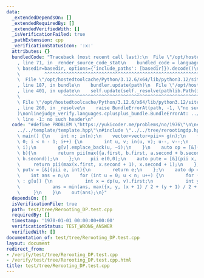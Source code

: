 ```yaml
---
data:
  _extendedDependsOn: []
  _extendedRequiredBy: []
  _extendedVerifiedWith: []
  _isVerificationFailed: true
  _pathExtension: cpp
  _verificationStatusIcon: ':x:'
  attributes: {}
  bundledCode: "Traceback (most recent call last):\n  File \"/opt/hostedtoolcache/Python/3.12.6/x64/lib/python3.12/site-packages/onlinejudge_verify/documentation/build.py\"\
    , line 71, in _render_source_code_stat\n    bundled_code = language.bundle(stat.path,\
    \ basedir=basedir, options={'include_paths': [basedir]}).decode()\n          \
    \         ^^^^^^^^^^^^^^^^^^^^^^^^^^^^^^^^^^^^^^^^^^^^^^^^^^^^^^^^^^^^^^^^^^^^^^^^^^^^^^^^^\n\
    \  File \"/opt/hostedtoolcache/Python/3.12.6/x64/lib/python3.12/site-packages/onlinejudge_verify/languages/cplusplus.py\"\
    , line 187, in bundle\n    bundler.update(path)\n  File \"/opt/hostedtoolcache/Python/3.12.6/x64/lib/python3.12/site-packages/onlinejudge_verify/languages/cplusplus_bundle.py\"\
    , line 401, in update\n    self.update(self._resolve(pathlib.Path(included), included_from=path))\n\
    \                ^^^^^^^^^^^^^^^^^^^^^^^^^^^^^^^^^^^^^^^^^^^^^^^^^^^^^^^^^\n \
    \ File \"/opt/hostedtoolcache/Python/3.12.6/x64/lib/python3.12/site-packages/onlinejudge_verify/languages/cplusplus_bundle.py\"\
    , line 260, in _resolve\n    raise BundleErrorAt(path, -1, \"no such header\"\
    )\nonlinejudge_verify.languages.cplusplus_bundle.BundleErrorAt: ../../tree/rerootingdp.hpp:\
    \ line -1: no such header\n"
  code: "#define PROBLEM \"https://yukicoder.me/problems/no/1976\"\n\n#include \"\
    ../../template/template.hpp\"\n#include \"../../tree/rerootingdp.hpp\"\n\nint\
    \ main() {\n    int n; in(n);\n    vector<vector<pii>> g(n);\n    for (int i =\
    \ 0; i < n - 1; i++) {\n        int u, v; in(u, v); u--, v--;\n        g[u].emplace_back(v,\
    \ i);\n        g[v].emplace_back(u, ~i);\n    }\n    auto op = [&](pii a, pii\
    \ b){\n        return pii(max({a.first, b.first, a.second + b.second}), max(a.second,\
    \ b.second));\n    };\n    pii e(0,0);\n    auto pute = [&](pii x, int){\n   \
    \     return pii(max(x.first, x.second + 1), x.second + 1);\n    };\n    auto\
    \ putv = [&](pii e, int){\n        return e;\n    };\n    auto dp = rerootingdp<pii,pii>(op,e,pute,putv,g);\n\
    \    int ans = n;\n    for (int u = 0; u < n; u++) {\n        for (auto [v, eid]\
    \ : g[u]) {\n            int x = dp(u, v).first;\n            int y = dp(v, u).first;\n\
    \            ans = min(ans, max({x, y, (x + 1) / 2 + (y + 1) / 2 + 1}));\n   \
    \     }\n    }\n    out(ans);\n}"
  dependsOn: []
  isVerificationFile: true
  path: test/tree/Rerooting_DP.test.cpp
  requiredBy: []
  timestamp: '1970-01-01 00:00:00+00:00'
  verificationStatus: TEST_WRONG_ANSWER
  verifiedWith: []
documentation_of: test/tree/Rerooting_DP.test.cpp
layout: document
redirect_from:
- /verify/test/tree/Rerooting_DP.test.cpp
- /verify/test/tree/Rerooting_DP.test.cpp.html
title: test/tree/Rerooting_DP.test.cpp
---
```

